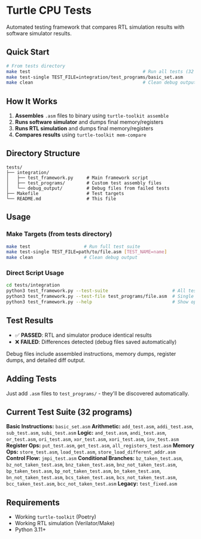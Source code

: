# Turtle CPU Tests

Automated testing framework that compares RTL simulation results with software simulator results.

## Quick Start

```bash
# From tests directory
make test                                          # Run all tests (32 comprehensive programs)
make test-single TEST_FILE=integration/test_programs/basic_set.asm     # Test single file
make clean                                         # Clean debug output
```

## How It Works

1. **Assembles** `.asm` files to binary using `turtle-toolkit assemble`
2. **Runs software simulator** and dumps final memory/registers
3. **Runs RTL simulation** and dumps final memory/registers  
4. **Compares results** using `turtle-toolkit mem-compare`

## Directory Structure

```
tests/
├── integration/
│   ├── test_framework.py     # Main framework script
│   ├── test_programs/        # Custom test assembly files
│   └── debug_output/         # Debug files from failed tests
├── Makefile                  # Test targets
└── README.md                 # This file
```

## Usage

### Make Targets (from tests directory)
```bash
make test                    # Run full test suite
make test-single TEST_FILE=path/to/file.asm [TEST_NAME=name]
make clean                   # Clean debug output
```

### Direct Script Usage
```bash
cd tests/integration
python3 test_framework.py --test-suite                        # All tests
python3 test_framework.py --test-file test_programs/file.asm  # Single test
python3 test_framework.py --help                              # Show options
```

## Test Results

- ✅ **PASSED**: RTL and simulator produce identical results
- ❌ **FAILED**: Differences detected (debug files saved automatically)

Debug files include assembled instructions, memory dumps, register dumps, and detailed diff output.

## Adding Tests

Just add `.asm` files to `test_programs/` - they'll be discovered automatically.

## Current Test Suite (32 programs)

**Basic Instructions:** `basic_set.asm`
**Arithmetic:** `add_test.asm`, `addi_test.asm`, `sub_test.asm`, `subi_test.asm`
**Logic:** `and_test.asm`, `andi_test.asm`, `or_test.asm`, `ori_test.asm`, `xor_test.asm`, `xori_test.asm`, `inv_test.asm`
**Register Ops:** `put_test.asm`, `get_test.asm`, `all_registers_test.asm`
**Memory Ops:** `store_test.asm`, `load_test.asm`, `store_load_different_addr.asm`
**Control Flow:** `jmpi_test.asm`
**Conditional Branches:** `bz_taken_test.asm`, `bz_not_taken_test.asm`, `bnz_taken_test.asm`, `bnz_not_taken_test.asm`, `bp_taken_test.asm`, `bp_not_taken_test.asm`, `bn_taken_test.asm`, `bn_not_taken_test.asm`, `bcs_taken_test.asm`, `bcs_not_taken_test.asm`, `bcc_taken_test.asm`, `bcc_not_taken_test.asm`
**Legacy:** `test_fixed.asm`

## Requirements

- Working `turtle-toolkit` (Poetry)
- Working RTL simulation (Verilator/Make)  
- Python 3.11+
